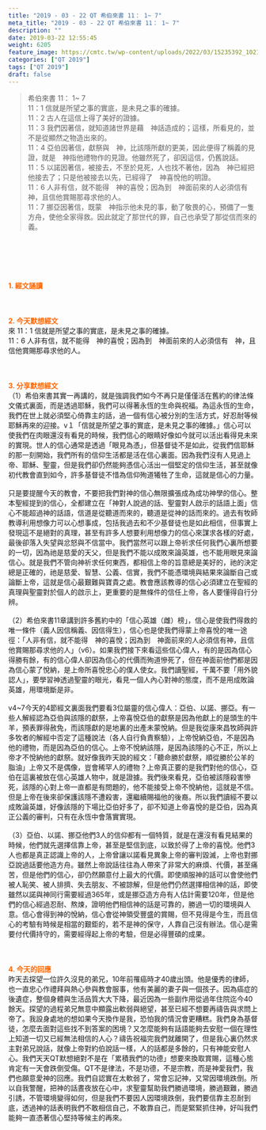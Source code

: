 ```yaml
---
title: "2019 - 03 - 22 QT 希伯來書 11： 1~ 7"
meta_title: "2019 - 03 - 22 QT 希伯來書 11： 1~ 7"
description: ""
date: 2019-03-22 12:55:45
weight: 6205
feature_image: https://cmtc.tw/wp-content/uploads/2022/03/15235392_10211799862337740_180693556567566654_o-1.webp
categories: ["QT 2019"]
tags: ["QT 2019"]
draft: false
---
```


<blockquote>希伯來書 11： 1~ 7<br />
11：1 信就是所望之事的實底，是未見之事的確據。<br />
11：2 古人在這信上得了美好的證據。<br />
11：3 我們因著信，就知道諸世界是藉　神話造成的；這樣，所看見的，並不是從顯然之物造出來的。<br />
11：4 亞伯因著信，獻祭與　神，比該隱所獻的更美，因此便得了稱義的見證，就是　神指他禮物作的見證。他雖然死了，卻因這信，仍舊說話。<br />
11：5 以諾因著信，被接去，不至於見死，人也找不著他，因為　神已經把他接去了；只是他被接去以先，已經得了　神喜悅他的明證。<br />
11：6 人非有信，就不能得　神的喜悅；因為到　神面前來的人必須信有　神，且信他賞賜那尋求他的人。<br />
11：7 挪亞因著信，既蒙　神指示他未見的事，動了敬畏的心，預備了一隻方舟，使他全家得救。因此就定了那世代的罪，自己也承受了那從信而來的義。</blockquote><br />
&nbsp;<br />
<br />
&nbsp;<br />
<br />
<span style="color: #ff6600;"><strong>1. </strong><strong>經文誦讀</strong></span><br />
<br />
<span style="color: #ff6600;"><strong> </strong></span><br />
<br />
<span style="color: #ff6600;"><strong>2. 今天默想</strong><strong>經文<br />
</strong></span>來 11：1 信就是所望之事的實底，是未見之事的確據。<br />
11：6 人非有信，就不能得　神的喜悅；因為到　神面前來的人必須信有　神，且信他賞賜那尋求他的人。<br />
<br />
&nbsp;<br />
<br />
<span style="color: #ff6600;"><strong>3. 分享默想經文<br />
</strong></span>（1）希伯來書其實一再講的，就是強調我們如今不再只是僅僅活在舊約的律法條文儀式裏面，而是透過耶穌，我們可以得著永恆的生命與祝福。為這永恆的生命，我們在世上就必須堅心倚靠主的話，過一個有信心被分別的生活方式，好忍耐等候耶穌再來的迎接。v１「信就是所望之事的實底，是未見之事的確據。」信心可以使我們在肉眼還沒有看見的時候，我們信心的眼睛好像如今就可以活出看得見未來的實現。世人的信心通常是透過「眼見為憑」，但基督徒不是如此，從我們信耶穌的那一刻開始，我們所有的信仰生活都是活在信心裏面。因為我們沒有人見過上帝、耶穌、聖靈，但是我們卻仍然能夠憑信心活出一個堅定的信仰生活，甚至就像初代教會直到如今，許多基督徒不惜為信仰殉道犧牲了生命，這就是信心的力量。<br />
<br />
只是要提醒今天的教會，不要把我們對神的信心無限擴張成為成功神學的信心。整本聖經提到的信心，全都建立在「神對人說過的話、聖靈對人啟示的話語上面」信心不能超過神的話語，信道是從聽道而來的，聽道是從神的話而來的。過去有牧師教導利用想像力可以心想事成，包括我過去和不少基督徒也是如此相信，但事實上發現這不是絕對的真理，甚至有許多人想要利用想像力的信心來謀求各樣的好處，最後卻落入失望與忿怒與不信當中。我們當然可以跟上帝祈求任何我們心裏所想要的一切，因為祂是慈愛的天父，但是我們不能以成敗來論英雄，也不能用眼見來論信心。就是我們不管向神祈求任何東西，都相信上帝的旨意總是美好的，祂的決定總是正確的，祂是慈愛、智慧、公義、信實，我們不能憑環境與結果來論斷自己或論斷上帝，這就是信心最艱難與寶貴之處。教會應該教導的信心必須建立在聖經的真理與聖靈對於個人的啟示上，更重要的是無條件的信任上帝，各人要懂得自行分辨。<br />
<br />
（2）希伯來書11章講到許多舊約中的「信心英雄（雌）榜」，信心是使我們得救的唯一條件（義人因信稱義、因信得生），信心也是使我們得蒙上帝喜悅的唯一途徑：「人非有信，就不能得　神的喜悅；因為到　神面前來的人必須信有神，且信他賞賜那尋求他的人」（v6）。如果我們接下來看這些信心偉人，有的是因為信心得勝有餘，有的信心偉人卻因為信心的代價而殉道慘死了，但在神面前他們都是因為信心蒙了悅納，是上帝所喜悅忠心的僕人使女。我們讀聖經，千萬不要「用外貌認人」，要學習神透過聖靈的眼光，看見一個人內心對神的態度，而不是用成敗論英雄，用環境斷是非。<br />
<br />
v4~7今天的4節經文裏面我們要看3位屬靈的信心偉人：亞伯、以諾、挪亞。有一些人解經認為亞伯與該隱的獻祭，上帝喜悅亞伯的獻祭是因為他獻上的是頭生的牛羊，預表罪得赦免，而該隱獻的是地裏的出產未蒙悅納。但是我從康來昌牧師與許多牧者的解經中否定了這種說法（各人自行負責察驗），上帝悅納亞伯，不是因為他的禮物，而是因為亞伯的信心。上帝不悅納該隱，是因為該隱的心不正，所以上帝才不悅納他的獻祭。就好像我昨天說的經文：「聽命勝於獻祭，順從勝於公羊的脂油」上帝又不是偶像，豈會稀罕人的禮物？上帝真正要的是我們對他的信心，亞伯在這裏被放在信心英雄人物中，就是證據。我們後來看見，亞伯被該隱殺害慘死，該隱的心對上帝一直都是有問題的，他不能接受上帝不悅納他，這就是不信。但是上帝在後來卻保護該隱不遭殺害，還繼續賜福他的後裔。所以我們讀經不要以成敗論英雄，好像該隱的下場比亞伯好多了，卻不知道上帝喜悅的是亞伯，因為真正公義的審判，只有在永恆中會落實實現。<br />
<br />
（3）亞伯、以諾、挪亞他們3人的信仰都有一個特質，就是在還沒有看見結果的時候，他們就先選擇信靠上帝，甚至是堅信到底，以致於得了上帝的喜悅。他們3人也都是真正認識上帝的人，上帝曾讓以諾看見異象上帝的審判毀滅，上帝也對挪亞說過話要他造方舟。雖然上帝說話往往為人帶來了非常大的麻煩、代價，甚至痛苦，但是他們的信心，卻仍然願意付上最大的代價。即使順服神的話可以會使他們被人恥笑、被人排擠、失去朋友、不被諒解，但是他們仍然選擇相信神的話，即使雖然以諾與神同行需要經過365年，或是挪亞造方舟有人估計需要120年，但是他們的信心經過忍耐、熬煉，證明他們相信神的話是可靠的，勝過一切的環境與人意。信心會得到神的悅納，信心會從神領受豐盛的賞賜，但不見得是今生，而且信心的考驗有時候是相當的艱鉅的，若不是神的保守，人靠自己沒有辦法。信心是需要付代價持守的，需要經得起上帝的考驗，但是必得豐碩的成果。<br />
<br />
&nbsp;<br />
<br />
<span style="color: #ff6600;"><strong>4. 今天的回應<br />
</strong></span>昨天去探望一位許久沒見的弟兄，10年前罹癌時才40歲出頭。他是優秀的律師，也一直忠心作禮拜與熱心參與教會服事，他有美麗的妻子與一個孩子。因為癌症的後遺症，整個身體與生活品質大大下降，最近因為一些副作用從過年住院迄今40餘天。探望的過程弟兄無意中顯露出軟弱與絕望，甚至已經不想要再禱告與求問上帝了。我設身處地的想如果今天換作是我，恐怕我的情況會更糟糕。我們身為基督徒，怎麼去面對這些找不到答案的困境？又怎麼能夠有話語能夠去安慰一個在理性上知道一切又已經無法相信的人心？禱告祝福完我們就離開了，但是我心裏仍然求主對弟兄說話，就像上帝對約伯說話一樣，人的話都是多餘的，只有神能安慰人心。我們天天QT默想絕對不是在「累積我們的功德」想要來換取賞賜，這種心態肯定有一天會跌倒受傷。QT不是律法，不是功德，不是宗教，而是神愛我們，我們也願意愛神的回應。我們自認實在太軟弱了，常會忘記神，又常因環境跌倒。所以自我警醒，把神的話晝夜放在心中，求聖靈幫助我們勝過環境，勝過艱難，勝過引誘，不管環境變得如何，但是我們不要因人因環境跌倒，我們要信靠主忍耐到底，透過神的話表明我們不敢相信自己，不敢靠自己，而是緊緊抓住神，好叫我們能夠一直憑著信心堅持等候主的再來。<br />
<br />
&nbsp;
        